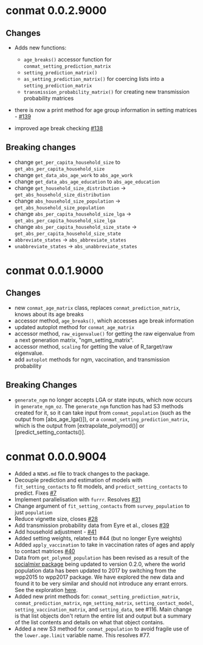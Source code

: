 
# conmat 0.0.2.9000

## Changes

* Adds new functions:
  * `age_breaks()` accessor function for `conmat_setting_prediction_matrix`
  * `setting_prediction_matrix()` 
  * `as_setting_prediction_matrix()` for coercing lists into a `setting_prediction_matrix`
  * `transmission_probability_matrix()` for creating new transmission probability
  matrices

* there is now a print method for age group information in setting matrices - [#139](https://github.com/njtierney/conmat/issues/139)

* improved age break checking [#138](https://github.com/njtierney/conmat/issues/138)

## Breaking changes

* change `get_per_capita_household_size` to `get_abs_per_capita_household_size`
* change `get_data_abs_age_work` to `abs_age_work`
* change `get_data_abs_age_education` to `abs_age_education`
* change `get_household_size_distribution` -> `get_abs_household_size_distribution`
* change `abs_household_size_population` -> `get_abs_household_size_population`
* change `abs_per_capita_household_size_lga` -> `get_abs_per_capita_household_size_lga`
* change `abs_per_capita_household_size_state` -> `get_abs_per_capita_household_size_state`
* `abbreviate_states` -> `abs_abbreviate_states`
* `unabbreviate_states` -> `abs_unabbreviate_states`

# conmat 0.0.1.9000

## Changes

* new `conmat_age_matrix` class, replaces `conmat_prediction_matrix`, knows about its age breaks
* accessor method, `age_breaks()`, which accesses age break information
* updated autoplot method for `conmat_age_matrix`
* accessor method, `raw_eigenvalue()` for getting the raw eigenvalue from a next generation matrix, "ngm_setting_matrix".
* accessor method, `scaling` for getting the value of R_target/raw eigenvalue.
* add `autoplot` methods for ngm, vaccination, and transmission probability


## Breaking Changes

* `generate_ngm` no longer accepts LGA or state inputs, which now occurs in `generate_ngm_oz`. The `generate_ngm` function has had S3 methods created for it,
 so it can take input from `conmat_population` (such as the output from 
 [abs_age_lga()]), or a `conmat_setting_prediction_matrix`, which is the
 output from [extrapolate_polymod()] or [predict_setting_contacts()].

# conmat 0.0.0.9004

* Added a `NEWS.md` file to track changes to the package.
* Decouple prediction and estimation of models with `fit_setting_contacts` to 
  fit models, and `predict_setting_contacts` to predict. Fixes [#7](https://github.com/njtierney/conmat/issues/7)
* Implement parallelisation with `furrr`. Resolves [#31](https://github.com/njtierney/conmat/issues/31)
* Change argument of `fit_setting_contacts` from `survey_population` to just `population`
* Reduce vignette size, closes [#28](https://github.com/njtierney/conmat/issues/28)
* Add transmission probability data from Eyre et al., closes [#39](https://github.com/njtierney/conmat/issues/39)
* Add household adjustment - [#41](https://github.com/njtierney/conmat/issues/41)
* Added setting weights, related to #44 (but no longer Eyre weights)
* Added `apply_vaccination` to take in vaccination rates of ages and apply to contact matrices [#40](https://github.com/njtierney/conmat/issues/40)
* Data from `get_polymod_population` has been revised as a result of the [socialmixr package](https://github.com/epiforecasts/socialmixr/blob/main/NEWS.md) being updated to version 0.2.0, where the world population data has been updated to 2017 by switching from the wpp2015 to wpp2017 package. We have explored the new data and found it to be very similar and should not introduce any errant errors. See the exploration [here](https://gist.github.com/njtierney/4862fa73abab97093d779fa7f2904d11).
* Added new print methods for: `conmat_setting_prediction_matrix`, `conmat_prediction_matrix`, `ngm_setting_matrix`, `setting_contact_model`, `setting_vaccination_matrix`, and `setting_data`, see #116. Main change is that list objects don't return the entire list and output but a summary of the list contents and details on what that object contains.
* Added a new S3 method for `conmat_population` to avoid fragile use of the `lower.age.limit` variable name. This resolves #77.
